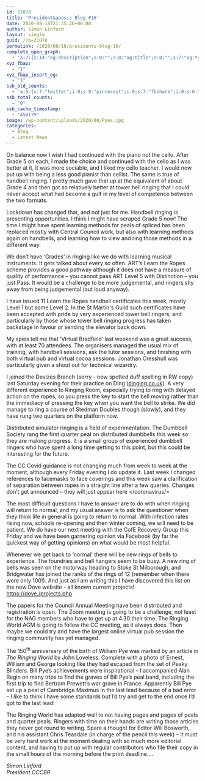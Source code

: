 ```yaml
---
id: 21078
title: 'President&apos;s Blog #16'
date: 2020-08-18T21:35:26+00:00
author: Simon Linford
layout: single
guid: /?p=21078
permalink: /2020/08/18/presidents-blog-16/
complete_open_graph:
  - 'a:7:{s:14:"og:description";s:0:"";s:8:"og:title";s:0:"";s:7:"og:type";s:0:"";s:12:"twitter:card";s:7:"summary";s:15:"twitter:creator";s:0:"";s:19:"twitter:description";s:0:"";s:8:"og:image";s:5:"21084";}'
xyz_fbap:
  - "1"
xyz_fbap_insert_og:
  - "1"
ssb_old_counts:
  - 'a:5:{s:7:"twitter";i:0;s:9:"pinterest";i:0;s:7:"fbshare";i:0;s:6:"reddit";i:0;s:6:"tumblr";N;}'
ssb_total_counts:
  - "0"
ssb_cache_timestamp:
  - "450179"
image: /wp-content/uploads/2020/08/Pyes.jpg
categories:
  - Blog
  - Latest News
---
```

On balance now I wish I had continued with the piano not the cello. After Grade 5 on each, I made the choice and continued with the cello as I was better at it, it was more sociable, and I liked my cello teacher. I would now put up with being a less good pianist than cellist. The same is true of handbell ringing. I pretty much gave that up at the equivalent of about Grade 4 and then got so relatively better at tower bell ringing that I could never accept what had become a gulf in my level of competence between the two formats.

Lockdown has changed that, and not just for me. Handbell ringing is presenting opportunities. I think I might have scraped Grade 5 now! The time I might have spent learning methods for peals of spliced has been replaced mostly with Central Council work, but also with learning methods again on handbells, and learning how to view and ring those methods in a different way.

We don’t have ‘Grades’ in ringing like we do with learning musical instruments. It gets talked about every so often. ART’s Learn the Ropes scheme provides a good pathway although it does not have a measure of quality of performance – you cannot pass ART Level 5 with Distinction – you just Pass. It would be a challenge to be more judgemental, and ringers shy away from being judgemental (out loud anyway).

I have issued 11 Learn the Ropes handbell certificates this week, mostly Level 1 but some Level 2. In the St Martin&apos;s Guild such certificates have been accepted with pride by very experienced tower bell ringers, and particularly by those whose tower bell ringing progress has taken backstage in favour or sending the elevator back down.

My spies tell me that ‘Virtual Bradfield’ last weekend&nbsp;was a great success, with at least 70 attendees. The organisers managed the usual mix of training, with handbell sessions, ask the tutor sessions, and finishing with both virtual pub and virtual cocoa sessions. Jonathan Cresshull was particularly given a shout out for technical wizardry.

I joined the Devizes Branch (sorry - now spotted duff spelling in RW copy) last Saturday evening for their practice on Ding (<a href="http://www.dinging.co.uk/" target="_blank" rel="noopener noreferrer">dinging.co.uk</a>). A very different experience to Ringing Room, especially trying to ring with delayed action on the ropes, so you press the key to start the bell moving rather than the immediacy of pressing the key when you want the bell to strike. We did manage to ring a course of Stedman Doubles though (slowly), and they have rung two quarters on the platform now.

Distributed simulator ringing is a field of experimentation. The Dumbbell Society rang the first quarter peal on distributed dumbbells this week so they are making progress. It is a small group of experienced dumbbell ringers who have spent a long time getting to this point, but this could be interesting for the future.

The CC Covid guidance is not changing much from week to week at the moment, although every Friday evening I do update it. Last week I changed references to facemasks to face coverings and this week saw a clarification of separation between ropes in a straight line after a few queries. Changes don’t get announced – they will just appear here </coronavirus/>

The most difficult questions I have to answer are to do with when ringing will return to normal, and my usual answer is to ask the questioner when they think life in general is going to return to normal. With infection rates rising now, schools re-opening and then winter coming, we will need to be patient. We do have our next meeting with the CofE Recovery Group this Friday and we have been garnering opinion via Facebook (by far the quickest way of getting opinions) on what would be most helpful.

Whenever we get back to &#8216;normal&apos; there will be new rings of bells to experience. The foundries and bell hangers seem to be busy. A new ring of bells was seen on the motorway heading to Stoke St Milborough, and Bridgwater has joined the ranks of the rings of 12 (remember when there were only 100!). And just as I am writing this I have discovered this list on the new Dove website - all known current projects! <https://dove./projects.php>

The papers for the Council Annual Meeting have been distributed and registration is open. The Zoom meeting is going to be a challenge, not least for the NAG members who have to get up at 4.30 their time. The Ringing World AGM is going to follow the CC meeting, as it always does. Then maybe we could try and have the largest online virtual pub session the ringing community has yet managed.

The 150<sup>th</sup> anniversary of the birth of William Pye was marked by an article in _The Ringing World_ by John Loveless. Complete with a photo of Ernest, William and George looking like they had escaped from the set of Peaky Blinders. Bill Pye’s achievements were inspirational – I accompanied Alan Regin on many trips to find the graves of Bill Pye’s peal band, including the first trip to find Bertram Prewett’s war grave in France. Apparently Bill Pye set up a peal of Cambridge Maximus in the last lead because of a bad error – I like to think I have some standards but I’d try and get to the end once I’d got to the last lead!

The Ringing World has adapted well to not having pages and pages of peals and quarter peals. Ringers with time on their hands are writing those articles they never got round to writing. Spare a thought for Editor Will Bosworth, and his assistant Chris Teasdale (in charge of the pencil this week) – it must be very hard work at the moment dealing with so much more editorial content, and having to put up with regular contributors who file their copy in the small hours of the morning before the print deadline….

_Simon Linford_  
_President CCCBR_
